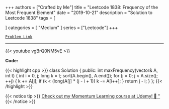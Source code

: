 
+++
authors = ["Crafted by Me"]
title = "Leetcode 1838: Frequency of the Most Frequent Element"
date = "2019-10-21"
description = "Solution to Leetcode 1838"
tags = [
    
]
categories = [
    "Medium"
]
series = ["Leetcode"]
+++



[`Problem Link`](https://leetcode.com/problems/frequency-of-the-most-frequent-element/description/)

---

{{< youtube vgBrQ0NM5vE >}}

**Code:**

{{< highlight cpp >}}
class Solution {
public:
    int maxFrequency(vector<int>& A, int t) {
        int i = 0, j;
        long k = t;
        sort(A.begin(), A.end());
        for (j = 0; j < A.size(); ++j) {
            k += A[j];
            if (k < (long)A[j] * (j - i + 1))
                k -= A[i++];
        }
        return j - i;
    }
};
{{< /highlight >}}



{{< notice tip >}}
[Check out my Momentum Learning course at Udemy! 🚀 "](https://www.udemy.com/course/blind-75-the-data-structures-and-algorithms-essentials/)
{{< /notice >}}

